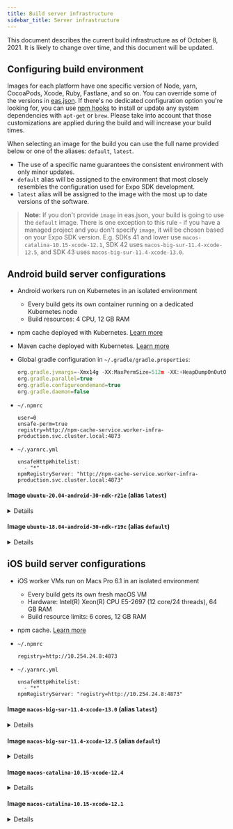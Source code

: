 ```yaml
---
title: Build server infrastructure
sidebar_title: Server infrastructure
---
```


This document describes the current build infrastructure as of October 8, 2021. It is likely to change over time, and this document will be updated.

## Configuring build environment

Images for each platform have one specific version of Node, yarn, CocoaPods, Xcode, Ruby, Fastlane, and so on. You can override some of the versions in [eas.json](../build/eas-json). If there's no dedicated configuration option you're looking for, you can use [npm hooks](how-tos/#eas-build-specific-npm-hooks) to install or update any system dependencies with `apt-get` or `brew`. Please take into account that those customizations are applied during the build and will increase your build times.

When selecting an image for the build you can use the full name provided below or one of the aliases: `default`, `latest`.

- The use of a specific name guarantees the consistent environment with only minor updates.
- `default` alias will be assigned to the environment that most closely resembles the configuration used for Expo SDK development.
- `latest` alias will be assigned to the image with the most up to date versions of the software.

> **Note:** If you don't provide `image` in eas.json, your build is going to use the `default` image. There is one exception to this rule - if you have a managed project and you don't specify `image`, it will be chosen based on your Expo SDK version. E.g. SDKs 41 and lower use `macos-catalina-10.15-xcode-12.1`, SDK 42 uses `macos-big-sur-11.4-xcode-12.5`, and SDK 43 uses `macos-big-sur-11.4-xcode-13.0`.

## Android build server configurations

- Android workers run on Kubernetes in an isolated environment
  - Every build gets its own container running on a dedicated Kubernetes node
  - Build resources: 4 CPU, 12 GB RAM
- npm cache deployed with Kubernetes. [Learn more](caching/#javascript-dependencies)
- Maven cache deployed with Kubernetes. [Learn more](caching/#android-dependencies)
- Global gradle configuration in `~/.gradle/gradle.properties`:

  ```jsx
  org.gradle.jvmargs=-Xmx14g -XX:MaxPermSize=512m -XX:+HeapDumpOnOutOfMemoryError -Dfile.encoding=UTF-8
  org.gradle.parallel=true
  org.gradle.configureondemand=true
  org.gradle.daemon=false
  ```

- `~/.npmrc`

  ```
  user=0
  unsafe-perm=true
  registry=http://npm-cache-service.worker-infra-production.svc.cluster.local:4873
  ```

- `~/.yarnrc.yml`

  ```
  unsafeHttpWhitelist:
    - "*"
  npmRegistryServer: "http://npm-cache-service.worker-infra-production.svc.cluster.local:4873"
  ```

#### Image `ubuntu-20.04-android-30-ndk-r21e` (alias `latest`)

<details><summary>Details</summary>

- Docker image: `ubuntu:focal-20210921`
- NDK 21.4.7075529
- Node.js 14.15.1
- Yarn 1.22.10

</details>

#### Image `ubuntu-18.04-android-30-ndk-r19c` (alias `default`)

<details><summary>Details</summary>

- Docker image: `ubuntu:bionic-20210930`
- NDK 19.2.5345600
- Node.js 14.15.1
- Yarn 1.22.10

</details>

## iOS build server configurations

- iOS worker VMs run on Macs Pro 6.1 in an isolated environment
  - Every build gets its own fresh macOS VM
  - Hardware: Intel(R) Xeon(R) CPU E5-2697 (12 core/24 threads), 64 GB RAM
  - Build resource limits: 6 cores, 12 GB RAM
- npm cache. [Learn more](caching/#javascript-dependencies)
- `~/.npmrc`

  ```
  registry=http://10.254.24.8:4873
  ```

- `~/.yarnrc.yml`

  ```
  unsafeHttpWhitelist:
    - "*"
  npmRegistryServer: "registry=http://10.254.24.8:4873"
  ```

#### Image `macos-big-sur-11.4-xcode-13.0` (alias `latest`)

<details><summary>Details</summary>

- macOS Big Sur 11.4
- Xcode 13.0 (13A233)
- Node.js 14.15.1
- Yarn 1.22.10
- fastlane 2.185.1
- CocoaPods 1.10.1
- Ruby 2.7

</details>

#### Image `macos-big-sur-11.4-xcode-12.5` (alias `default`)

<details><summary>Details</summary>

- macOS Big Sur 11.4
- Xcode 12.5 (12E5244e)
- Node.js 14.15.1
- Yarn 1.22.10
- fastlane 2.185.1
- CocoaPods 1.10.1
- Ruby 2.7

</details>

#### Image `macos-catalina-10.15-xcode-12.4`

<details><summary>Details</summary>

- macOS Catalina 10.15.7
- Xcode 12.4 (12D4e)
- Node.js 14.15.1
- Yarn 1.22.10
- fastlane 2.178.0
- CocoaPods 1.10.1
- Ruby 2.7

</details>

#### Image `macos-catalina-10.15-xcode-12.1`

<details><summary>Details</summary>

- macOS Catalina 10.15.4
- Xcode 12.1 (12A7403)
- Node.js 14.15.1
- Yarn 1.22.10
- fastlane 2.170.0
- CocoaPods 1.10.1
- Ruby 2.6.3p62

</details>
